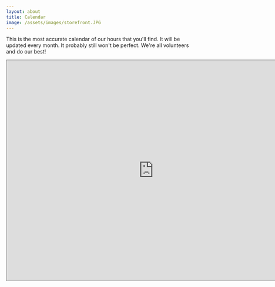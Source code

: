 ```yaml
---
layout: about
title: Calendar
image: /assets/images/storefront.JPG
---
```


This is the most accurate calendar of our hours that you'll find. It will be updated every month.
It probably still won't be perfect. We're all volunteers and do our best!

<iframe src="https://calendar.google.com/calendar/embed?height=600&wkst=1&bgcolor=%23ffffff&ctz=America%2FLos_Angeles&showCalendars=0&showTabs=0&showPrint=0&showNav=0&showTitle=0&src=dW9qaDFkZ25vMmM4bmh0ZWtiNzBrbmNnanNAZ3JvdXAuY2FsZW5kYXIuZ29vZ2xlLmNvbQ&color=%2333B679" style="border:solid 1px #777" width="800" height="600" frameborder="0" scrolling="no"></iframe>